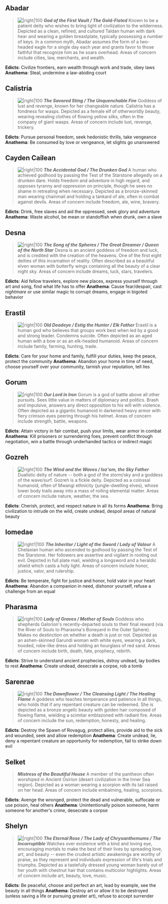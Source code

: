 ## Abadar
>![|right|100](https://2e.aonprd.com/Images/Deities/Abadar.png) ***God of the First Vault / The Gold-Fisted***
>Known to be a patient deity who wishes to bring light of civilization to the wilderness. Depicted as a clean, refined, and cultured Taldan human with dark hear and wearing a golden breastplate, typically possessing a number of keys. In a common myth, Abadar assumes the form of a two-headed eagle for a single day each year and grants favor to those faithful that recognize him as he soars overhead. Areas of concern include cities, law, merchants, and wealth.

**Edicts**:  Civilize frontiers, earn wealth through work and trade, obey laws
**Anathema**:  Steal, undermine a law-abiding court

## Calistria
>![|right|100](https://2e.aonprd.com/Images/Deities/Calistria.png) ***The Savored Sting / The Unquenchable Fire***
>Goddess of lust and revenge, known for her changeable nature. Calistria has a fondness for wasps. Depicted as a female elf of otherworldly beauty, wearing revealing clothes of flowing yellow silks, often in the company of giant wasps. Areas of concern include lust, revenge, trickery.

**Edicts**: Pursue personal freedom, seek hedonistic thrills, take vengeance
**Anathema**: Be consumed by love or vengeance, let slights go unanswered

## Cayden Cailean
>![|right|100](https://2e.aonprd.com/Images/Deities/CaydenCailean.png) ***The Accidental God / The Drunken God***
>A human who achieved godhood by passing the Test of the Starstone allegedly on a drunken dare. Holds freedom and adventure in high regard, and opposes tyranny and oppression on principle, though he sees no shame in retreating when necessary. Depicted as a bronze-skinned man wearing chainmail and holding a tankard of ale, often in combat against devils. Areas of concern include freedom, ale, wine, bravery.

**Edicts**: Drink, free slaves and aid the oppressed, seek glory and adventure
**Anathema**: Waste alcohol, be mean or standoffish when drunk, own a slave

## Desna
>![|right|100](https://2e.aonprd.com/Images/Deities/Desna.png) ***The Song of the Spheres / The Great Dreamer / Queen of the North Star***
>Desna is an ancient goddess of freedom and luck, and is credited with the creation of the heavens. One of the first eight deities of this incarnation of reality. Often described as a beautiful elven woman with butterfly wings containing all the beauty of a clear night sky. Areas of concern include dreams, luck, stars, travelers.

**Edicts**: Aid fellow travelers, explore new places, express yourself through art and song, find what life has to offer
**Anathema**: Cause fear/despair, cast *nightmare* or use similar magic to corrupt dreams, engage in bigoted behavior

## Erastil
>![|right|100](https://2e.aonprd.com/Images/Deities/Erastil.png) ***Old Deadeye / Estig the Hunter / Elk Father***
>Erastil is a human god who believes that groups work best when led by a good and strong leader. Condemns suicide. Often depicted as an aged human with a bow or as an elk-headed humanoid. Areas of concern include family, farming, hunting, trade.

**Edicts**: Care for your home and family, fulfill your duties, keep the peace, protect the community
**Anathema**: Abandon your home in time of need, choose yourself over your community, tarnish your reputation, tell lies

## Gorum
>![|right|100](https://2e.aonprd.com/Images/Deities/Gorum.png) ***Our Lord in Iron***
>Gorum is a god of battle above all other pursuits. Sees little value in matters of diplomacy and politics. Brash and impulsive, answers any direct opposition to his will with violence. Often depicted as a gigantic humanoid in darkened heavy armor with fiery crimson eyes peering through his helmet. Areas of concern include strength, battle, weapons.

**Edicts**: Attain victory in fair combat, push your limits, wear armor in combat
**Anathema**: Kill prisoners or surrendering foes, prevent conflict through negotiation, win a battle through underhanded tactics or indirect magic

## Gozreh
>![|right|100](https://2e.aonprd.com/Images/Deities/Gozreh.png) ***The Wind and the Waves / Ioz'om, the Sky Father***
>Dualistic deity of nature -- both a god of the storm/sky and a goddess of the wave/surf. Gozreh is a fickle deity. Depicted as a colossal humanoid, often of Mwangi ethnicity (jungle-dwelling elves), whose lower body trails away into a mass of roiling elemental matter. Areas of concern include nature, weather, the sea.

**Edicts**: Cherish, protect, and respect nature in all its forms
**Anathema**: Bring civilization to intrude on the wild, create undead, despoil areas of natural beauty

## Iomedae
>![|right1|100](https://2e.aonprd.com/Images/Deities/Iomedae.png) ***The Inheritor / Light of the Sword / Lady of Valour***
>A Chelaxian human who ascended to godhood by passing the Test of the Starstone. Her followers are assertive and vigilant in rooting out evil. Depicted in full plate mail, wielding a longsword and a heraldic shield which casts a holy light. Areas of concern include honor, justice, valor, and rulership.

**Edicts**: Be temperate, fight for justice and honor, hold valor in your heart
**Anathema**: Abandon a companion in need, dishonor yourself, refuse a challenge from an equal

## Pharasma
>![|right|100](https://2e.aonprd.com/Images/Deities/Pharasma.png) ***Lady of Graves / Mother of Souls***
>Goddess who shepherds Galorion's recently-departed souls to their final reward (via the River of Souls to Pharasma's Boneyard in the Outer Sphere). Makes no destinction on whether a death is just or not. Depicted as an ashen-skinned Garundi woman with white eyes, wearing a dark, hooded, robe-like dress and holding an hourglass of red sand. Areas of concern include birth, death, fate, prophecy, rebirth.

**Edicts**:  Strive to understand ancient prophecies, dstroy undead, lay bodies to rest
**Anathema**: Create undead, desecrate a corpse, rob a tomb

## Sarenrae
>![|right|100](https://2e.aonprd.com/Images/Deities/Sarenrae.png) ***The Dawnflower / The Cleansing Light / The Healing Flame***
>A goddess who teaches temperance and patience in all things, who holds that if any repentant creature can be redeemed. She is depicted as a bronze angelic beauty with golden hair composed of flowing flame, wielding a scimitar emblazoned with radiant fire. Areas of concern include the sun, redemption, honesty, and healing.

**Edicts**: Destroy the Spawn of Rovagug, protect allies, provide aid to the sick and wounded, seek and allow redemption
**Anathema**: Create undead, lie, deny a repentant creature an opportunity for redemption, fail to strike down evil

## Selket
>***Mistress of the Beautiful House***
>A member of the pantheon often worshiped in Ancient Osirion (desert civilization in the Inner Sea region). Depicted as a woman wearing a scorpion with its tail raised on her head. Areas of concern include embalming, healing, scorpions.

**Edicts**: Avenge the wronged, protect the dead and vulnerable, suffocate or use poison, heal others
**Anathema**: Unintentionally poison someone, harm someone for another's crime, desecrate a corpse

## Shelyn
>![|right|100](https://2e.aonprd.com/Images/Deities/Shelyn.png) ***The Eternal Rose / The Lady of Chrysanthemums / The Incorruptible***
>Watches over existence with a kind and loving eye, encouraging mortals to make the best of their lives by spreading love, art, and beauty -- even the crudest artistic awakenings are worthy of praise, as they represent and individuals expression of life's trials and triumphs. Depicted as a tastefully dressed young woman barely out of her youth with chestnut hair that contains multicolor highlights. Areas of concern include art, beauty, love, music.

**Edicts**: Be peaceful, choose and perfect an art, lead by example, see the beauty in all things
**Anathema**: Destroy art or allow it to be destroyed (unless saving a life or pursuing greater art), refuse to accept surrender
